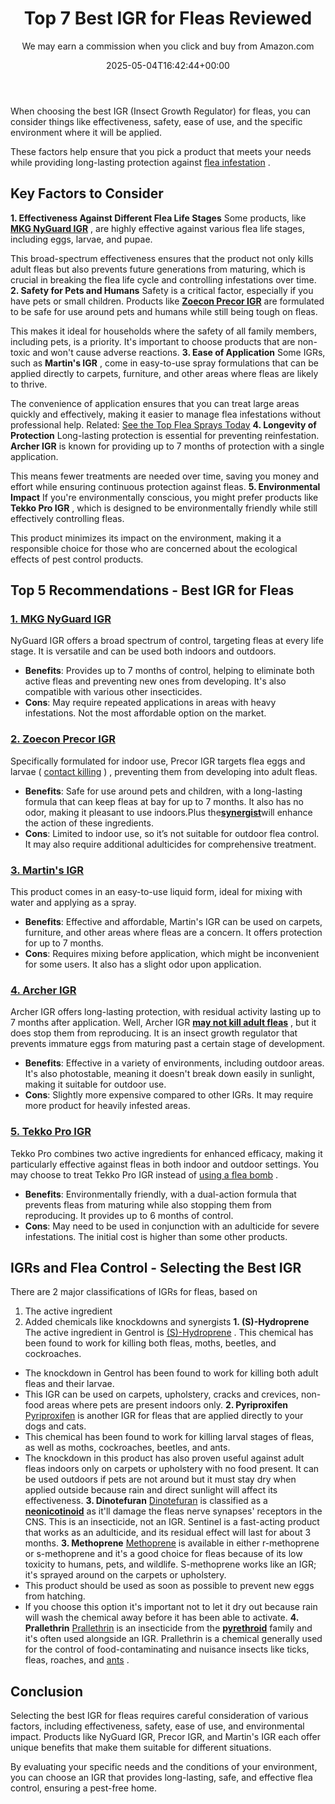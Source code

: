 ﻿---
author: We may earn a commission when you click and buy from Amazon.com
layout: post
title: Top 7 Best IGR for Fleas Reviewed
date: '2025-05-04T16:42:44+00:00'
categories:
- Fleas
- Product Reviews
tags: []
slug: /best-igr-for-fleas/
lastmod: 2025-05-07T12:21:24+03:00
---

When choosing the best IGR (Insect Growth Regulator) for fleas, you can consider things like effectiveness, safety, ease of use, and the specific environment where it will be applied.

These factors help ensure that you pick a product that meets your needs while providing long-lasting protection against
[flea infestation](https://pestpolicy.com/flea-life-cycle/)
.
## Key Factors to Consider
**1. Effectiveness Against Different Flea Life Stages**
Some products, like
[**MKG NyGuard IGR**](https://www.amazon.com/dp/B00C2R54QY/?tag=p-policy-20)
, are highly effective against various flea life stages, including eggs, larvae, and pupae.

This broad-spectrum effectiveness ensures that the product not only kills adult fleas but also prevents future generations from maturing, which is crucial in breaking the flea life cycle and controlling infestations over time.
**2. Safety for Pets and Humans**
Safety is a critical factor, especially if you have pets or small children. Products like
[**Zoecon Precor IGR**](https://www.amazon.com/dp/B00ECIMRV6/?tag=p-policy-20)
are formulated to be safe for use around pets and humans while still being tough on fleas.

This makes it ideal for households where the safety of all family members, including pets, is a priority. It's important to choose products that are non-toxic and won't cause adverse reactions.
**3. Ease of Application**
Some IGRs, such as
**Martin's IGR**
, come in easy-to-use spray formulations that can be applied directly to carpets, furniture, and other areas where fleas are likely to thrive.

The convenience of application ensures that you can treat large areas quickly and effectively, making it easier to manage flea infestations without professional help.
Related:
[See the Top Flea Sprays Today](https://pestpolicy.com/best-flea-spray-for-home/)
**4. Longevity of Protection**
Long-lasting protection is essential for preventing reinfestation.
**Archer IGR**
is known for providing up to 7 months of protection with a single application.

This means fewer treatments are needed over time, saving you money and effort while ensuring continuous protection against fleas.
**5. Environmental Impact**
If you're environmentally conscious, you might prefer products like
**Tekko Pro IGR**
, which is designed to be environmentally friendly while still effectively controlling fleas.

This product minimizes its impact on the environment, making it a responsible choice for those who are concerned about the ecological effects of pest control products.
## Top 5 Recommendations - Best IGR for Fleas
### [**1. MKG NyGuard IGR**](https://www.amazon.com/dp/B00C2R54QY/?tag=p-policy-20)
NyGuard IGR offers a broad spectrum of control, targeting fleas at every life stage. It is versatile and can be used both indoors and outdoors.
- **Benefits**: Provides up to 7 months of control, helping to eliminate both active fleas and preventing new ones from developing. It's also compatible with various other insecticides.
- **Cons**: May require repeated applications in areas with heavy infestations. Not the most affordable option on the market.
### [**2. Zoecon Precor IGR**](https://www.amazon.com/dp/B00ECIMRV6/?tag=p-policy-20)
Specifically formulated for indoor use, Precor IGR targets flea eggs and larvae
(
[contact killing](https://pestpolicy.com/what-kills-fleas-on-contact/)
)
, preventing them from developing into adult fleas.
- **Benefits**: Safe for use around pets and children, with a long-lasting formula that can keep fleas at bay for up to 7 months. It also has no odor, making it pleasant to use indoors.Plus the[**synergist**](http://www.npic.orst.edu/ingred/ptype/synergist.html)will enhance the action of these ingredients.
- **Cons**: Limited to indoor use, so it’s not suitable for outdoor flea control. It may also require additional adulticides for comprehensive treatment.
### [**3. Martin's IGR**](https://www.amazon.com/dp/B0024E5YE2/?tag=p-policy-20)
This product comes in an easy-to-use liquid form, ideal for mixing with water and applying as a spray.
- **Benefits**: Effective and affordable, Martin's IGR can be used on carpets, furniture, and other areas where fleas are a concern. It offers protection for up to 7 months.
- **Cons**: Requires mixing before application, which might be inconvenient for some users. It also has a slight odor upon application.
### [**4. Archer IGR**](https://www.amazon.com/dp/B004H0I1HI/?tag=p-policy-20)
Archer IGR offers long-lasting protection, with residual activity lasting up to 7 months after application.
Well, Archer IGR
[**may not kill adult fleas**](https://www.epa.gov/pesticide-labels/introduction-pesticide-labels)
, but it does stop them from reproducing. It is an insect growth regulator that prevents immature eggs from maturing past a certain stage of development.
- **Benefits**: Effective in a variety of environments, including outdoor areas. It's also photostable, meaning it doesn't break down easily in sunlight, making it suitable for outdoor use.
- **Cons**: Slightly more expensive compared to other IGRs. It may require more product for heavily infested areas.
### [**5. Tekko Pro IGR**](https://www.amazon.com/dp/B00RW197XG/?tag=p-policy-20)
Tekko Pro combines two active ingredients for enhanced efficacy, making it particularly effective against fleas in both indoor and outdoor settings. You may
choose to treat Tekko Pro IGR instead of
[using a flea bomb](https://pestpolicy.com/best-fogger-for-fleas/)
.
- **Benefits**: Environmentally friendly, with a dual-action formula that prevents fleas from maturing while also stopping them from reproducing. It provides up to 6 months of control.
- **Cons**: May need to be used in conjunction with an adulticide for severe infestations. The initial cost is higher than some other products.
## IGRs and Flea Control - Selecting the Best IGR
There are 2 major classifications of IGRs for fleas, based on
1. The active ingredient
2. Added chemicals like knockdowns and synergists
**1. (S)-Hydroprene**
The active ingredient in Gentrol is
[(S)-Hydroprene](http://npic.orst.edu/factsheets/hydropregen.pdf)
. This chemical has been found to work for killing both fleas, moths, beetles, and cockroaches.
- The knockdown in Gentrol has been found to work for killing both adult fleas and their larvae.
- This IGR can be used on carpets, upholstery, cracks and crevices, non-food areas where pets are present indoors only.
**2. Pyriproxifen**
[Pyriproxifen](http://npic.orst.edu/factsheets/pyriprogen.html)
is another IGR for fleas that are applied directly to your dogs and cats.
- This chemical has been found to work for killing larval stages of fleas, as well as moths, cockroaches, beetles, and ants.
- The knockdown in this product has also proven useful against adult fleas indoors only on carpets or upholstery with no food present.
It can be used outdoors if pets are not around but it must stay dry when applied outside because rain and direct sunlight will affect its effectiveness.
**3. Dinotefuran**
[Dinotefuran](http://ipm.ucanr.edu/TOOLS/PNAI/pnaishow.php?id=29)
is classified as a
[**neonicotinoid**](https://citybugs.tamu.edu/factsheets/ipm/what-is-a-neonicotinoid/)
as it'll damage the fleas nerve synapses' receptors in the CNS. This is an insecticide, not an IGR.
Sentinel is a fast-acting product that works as an adulticide, and its residual effect will last for about 3 months.
**3. Methoprene**
[Methoprene](http://npic.orst.edu/factsheets/methogen.html)
is available in either r-methoprene or s-methoprene and it's a good choice for fleas because of its low toxicity to humans, pets, and wildlife.
S-methoprene works like an IGR; it's sprayed around on the carpets or upholstery.
- This product should be used as soon as possible to prevent new eggs from hatching.
- If you choose this option it's important not to let it dry out because rain will wash the chemical away before it has been able to activate.
**4. Prallethrin**
[Prallethrin](https://www.law.cornell.edu/cfr/text/40/180.545)
is an insecticide from the
[**pyrethroid**](http://www.npic.orst.edu/factsheets/pyrethrins.pdf)
family and it's often used alongside an IGR.
Prallethrin is a chemical generally used for the control of food-contaminating and nuisance insects like ticks, fleas, roaches, and
[ants](https://pestpolicy.com/best-fire-ant-killer-for-lawns/)
.
## Conclusion
Selecting the best IGR for fleas requires careful consideration of various factors, including effectiveness, safety, ease of use, and environmental impact. Products like NyGuard IGR, Precor IGR, and Martin's IGR each offer unique benefits that make them suitable for different situations.

By evaluating your specific needs and the conditions of your environment, you can choose an IGR that provides long-lasting, safe, and effective flea control, ensuring a pest-free home.